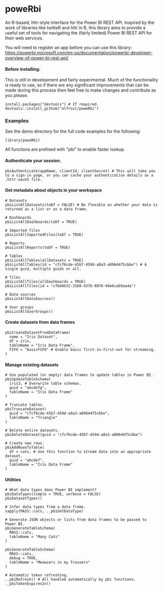 # poweRbi
An R-based, httr-style interface for the Power BI REST API. Inspired by the work of libraries like twitteR and httr in R, 
this library aims to provide a useful set of tools for navigating the (fairly limited) Power BI REST API for their web services.

You will need to register an app before you can use this library: https://powerbi.microsoft.com/en-us/documentation/powerbi-developer-overview-of-power-bi-rest-api/

#### Before installing:
This is still in development and fairly experimental. Much of the functionality is ready to use, so if there are any significant improvements
that can be made during this process then feel free to make changes and contribute as you please.

    install.packages("devtools") # If required.
    devtools::install_github("olfrost/poweRbi")
    
### Examples

See the demo directory for the full code examples for the following:

    library(poweRbi)

All functions are prefixed with "pbi" to enable faster lookup.

#### Authenticate your session.
    pbiAuthenticate(appName, clientId, clientSecret) # This will take you to a sign-in page, or you can cache your authentication details as a .httr-oauth file.

#### Get metadata about objects in your workspace

    # Datasets
    pbiListAllDatasets(toDf = FALSE) # Be flexible on whether your data is returned as a list or as a data frame.
    
    # Dashboards
    pbiListAllDashboards(toDf = TRUE)
    
    # Imported files
    pbiListAllImportedFiles(toDf = TRUE)
    
    # Reports
    pbiListAllReports(toDf = TRUE)
    
    # Tables
    pbiListAllTables(allDatasets = TRUE)
    pbiListAllTables(id = "cfcf6cde-45b7-459d-a8a3-a09644f5cbbe") # A single guid, multiple guids or all.
    
    # Tiles
    pbiListAllTiles(allDashboards = TRUE)
    pbiListAllTiles(id = "cfbd4b32-3160-437b-8076-94e6cab9aa4a")

    # Data sources
    pbiListAllDataSources()
    
    # User groups
    pbiListAllUserGroups()

#### Create datasets from data frames
    pbiCreateDatasetFromDataFrame(
      name = "Iris Dataset",
      df = iris,
      tableName = "Iris Data Frame",
      FIFO = "basicFIFO" # Enable basic first-in-first-out for streaming.
    )

#### Manage existing datasets

    # Use populated (or empty) data frames to update tables in Power BI.
    pbiUpdateTableSchema(
      iris3, # Overwrite table schemas.
      guid = "abcdefg",
      tableName = "Iris Data Frame"
    )

    # Truncate tables.
    pbiTruncateDataset(
      guid = "cfcf6cde-45b7-459d-a8a3-a09644f5cbbe",
      tableName = "Triangle"
    )

    # Delete entire datasets.
    pbiDeleteDataset(guid = "cfcf6cde-45b7-459d-a8a3-a09644f5cbbe")

    # Create new rows.
    pbiAddRowsToTable(
      df = cats, # Use this function to stream data into an appropriate dataset.
      guid = "abcdef",
      tableName = "Iris Data Frame"
    )

#### Utilities

    # What data types does Power BI implement?
    pbiDataTypes(simple = TRUE, verbose = FALSE)
    pbiDatasetTypes()

    # Infer data types from a data frame.
    sapply(MASS::cats, ._pbiGetDataType)

    # Generate JSON objects or lists from data frames to be passed to Power BI.
    pbiGenerateTableSchema(
      MASS::cats,
      tableName = "Many Cats"
    )

    pbiGenerateTableSchema(
      MASS::cats,
      debug = TRUE,
      tableName = "Meowsers in my Trousers"
    )

    # Automatic token refreshing.
    ._pbiRefresh() # All handled automatically by pbi functions.
    ._pbiTokenExpiresIn()

